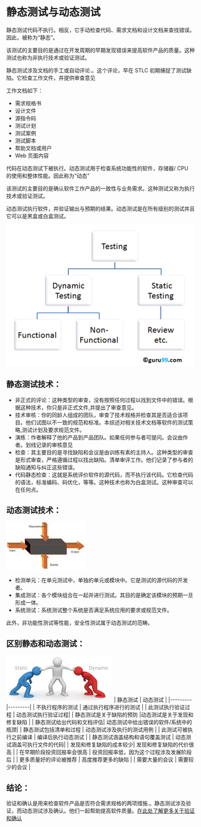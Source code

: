 # 静态测试与动态测试

静态测试代码不执行。相反，它手动检查代码、需求文档和设计文档来查找错误。因此，被称为“静态”。

 该测试的主要目的是通过在开发周期的早期发现错误来提高软件产品的质量。这种测试也称为非执行技术或验证测试。

静态测试涉及文档的手工或自动评论.。这个评论，早在 STLC 初期捕捉了测试缺陷。它检查工作文件，并提供审查意见

工作文档如下：

- 需求规格书
- 设计文件
- 源指令码
- 测试计划
- 测试案例
- 测试脚本
- 帮助文档或用户
- Web 页面内容

代码在动态测试下被执行。动态测试用于检查系统功能性的软件，存储器/ CPU 的使用和整体性能。因此称为“动态”

该测试的主要目的是确认软件工作产品的一致性与业务需求。这种测试又称为执行技术或验证测试。

动态测试执行软件，并验证输出与预期的结果。动态测试是在所有级别的测试并且它可以是黑盒或白盒测试。

![](./images/s1.png)

## 静态测试技术：

- 非正式的评论：这种类型的审查，没有按照任何过程以找到文件中的错误。根据这种技术，你只是非正式文件,并提出了审查意见。
- 技术审核：你的同龄人组成的团队，审查了技术规格并检查其是否适合该项目。他们试图以不一致的规范和标准。本综述对相关技术文档等软件的测试策略,测试计划及要求规范文件。
- 演练：作者解释了他的产品到产品团队。如果任何参与者可提问。会议由作者。划线记录的审核意见
- 检查：其主要目的是寻找缺陷和会议是由训练有素的主持人。这种类型的审查是形式审查，严格遵循过程以找出缺陷。清单审评工作。他们记录了参与者的缺陷通知与纠正这些错误。
- 代码静态检查：这就是系统评价软件的源代码，而不执行该代码。它检查代码的语法，标准编码、码优化，等等。这种技术也称为白盒测试。这种审查可以在任何点。

## 动态测试技术：

![](./images/s2.png)

- 检测单元：在单元测试中，单独的单元或模块中。它是测试的源代码的开发者。
- 集成测试：各个模块组合在一起并进行测试。其目的是确定该模块的预期一旦形成一体。
- 系统测试：系统测试整个系统是否满足系统应用的要求或规范文件。

 此外，非功能性测试等性能，安全性测试属于动态测试的范畴。
 
## 区别静态和动态测试：

![](./images/s3.png)
| 静态测试 | 动态测试 |
|---------|---------|
| 不执行程序的测试 |	通过执行程序进行的测试 |
| 此测试执行验证过程 | 动态测试执行验证过程|
| 静态测试是关于缺陷的预防 |动态测试是关于发现和修复缺陷 |
| 静态测试给出代码和文档评估| 动态测试中给出错误的软件/系统中的瓶颈|
| 静态测试包括清单和过程 | 动态测试涉及执行的测试用例 |
| 此测试可被执行之前编译 | 编译后执行动态测试 |
| 静态测试涵盖结构和语句覆盖测试 | 动态测试涵盖可执行文件的代码|
| 发现和修复缺陷的成本较少| 发现和修复缺陷的代价很高 |
| 在早期阶段投资回报率会很高  | 投资回报率低，因为这个过程涉及发展阶段后 |
| 更多质量好的评论被推荐 | 高度推荐更多的缺陷 |
| 需要大量的会议 | 需要较少的会议 |

## 结论：

验证和确认是用来检查软件产品是否符合需求规格的两项措施.。静态测试涉及验证，而动态测试涉及确认。他们一起帮助提高软件质量。[在此处了解更多关于验证和确认](http://www.guru99.com/verification-v-s-validation-in-a-software-testing.html)
